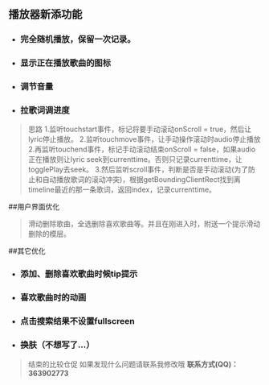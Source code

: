 ## 播放器新添功能
   + ### 完全随机播放，保留一次记录。
   + ### 显示正在播放歌曲的图标
   + ### 调节音量 
   + ### 拉歌词调进度
>思路
  1.监听touchstart事件，标记将要手动滚动onScroll = true，然后让lyric停止播放。
  2.监听touchmove事件，让手动操作滚动时audio停止播放
  2.再监听touchend事件，标记手动滚动结束onScroll = false，如果audio
  正在播放则让lyric seek到currenttime。否则只记录currenttime，让togglePlay去seek。
  3.然后监听scroll事件，判断是否是手动滚动(为了防止和自动播放歌词的滚动冲突)，根据getBoundingClientRect找到离timeline最近的那一条歌词，返回index，记录currenttime。

##用户界面优化
> 滑动删除歌曲，全选删除喜欢歌曲等。并且在刚进入时，附送一个提示滑动删除的模层。

##其它优化
+ ### 添加、删除喜欢歌曲时候tip提示
+ ### 喜欢歌曲时的动画
+ ### 点击搜索结果不设置fullscreen
+ ### ~~换肤~~（不想写了...）


> 结束的比较仓促 如果发现什么问题请联系我修改哦 
**联系方式(QQ)：363902773**